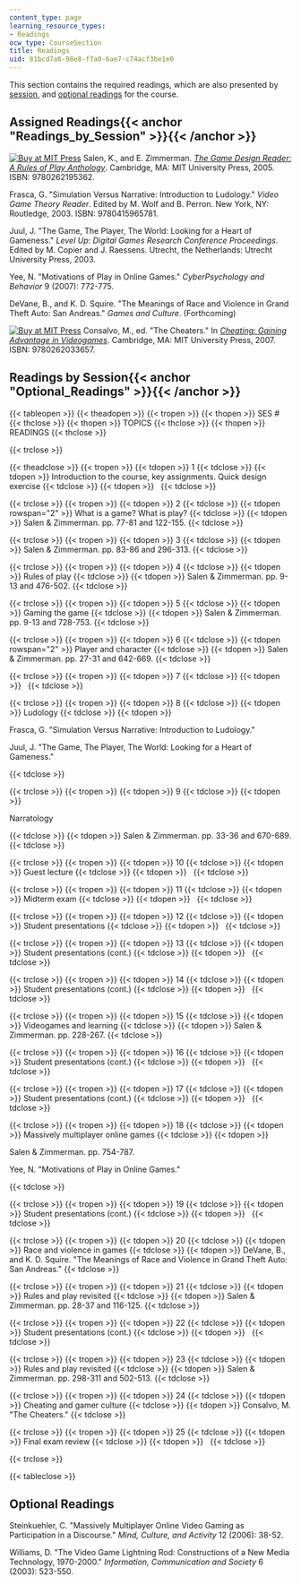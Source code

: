 ```yaml
---
content_type: page
learning_resource_types:
- Readings
ocw_type: CourseSection
title: Readings
uid: 81bcd7a6-98e8-f7a0-6ae7-c74acf3be1e0
---
```


This section contains the required readings, which are also presented by [session](#Readings_by_Session), and [optional readings](#Optional_Readings) for the course.

Assigned Readings{{< anchor "Readings_by_Session" >}}{{< /anchor >}}
--------------------------------------------------------------------

[![Buy at MIT Press](/images/mp_logo.gif)](https://mitpress.mit.edu/9780262195362) Salen, K., and E. Zimmerman. [_The Game Design Reader: A Rules of Play Anthology_](https://mitpress.mit.edu/9780262195362). Cambridge, MA: MIT University Press, 2005. ISBN: 9780262195362.

Frasca, G. "Simulation Versus Narrative: Introduction to Ludology." _Video Game Theory Reader_. Edited by M. Wolf and B. Perron. New York, NY: Routledge, 2003. ISBN: 9780415965781.

Juul, J. "The Game, The Player, The World: Looking for a Heart of Gameness." _Level Up: Digital Games Research Conference Proceedings_. Edited by M. Copier and J. Raessens. Utrecht, the Netherlands: Utrecht University Press, 2003.

Yee, N. "Motivations of Play in Online Games." _CyberPsychology and Behavior_ 9 (2007): 772-775.

DeVane, B., and K. D. Squire. "The Meanings of Race and Violence in Grand Theft Auto: San Andreas." _Games and Culture_. (Forthcoming)

[![Buy at MIT Press](/images/mp_logo.gif)](https://mitpress.mit.edu/9780262033657) Consalvo, M., ed. "The Cheaters." In [_Cheating: Gaining Advantage in Videogames_](https://mitpress.mit.edu/9780262033657). Cambridge, MA: MIT University Press, 2007. ISBN: 9780262033657.

Readings by Session{{< anchor "Optional_Readings" >}}{{< /anchor >}}
--------------------------------------------------------------------

{{< tableopen >}}
{{< theadopen >}}
{{< tropen >}}
{{< thopen >}}
SES #
{{< thclose >}}
{{< thopen >}}
TOPICS
{{< thclose >}}
{{< thopen >}}
READINGS
{{< thclose >}}

{{< trclose >}}

{{< theadclose >}}
{{< tropen >}}
{{< tdopen >}}
1
{{< tdclose >}}
{{< tdopen >}}
Introduction to the course, key assignments. Quick design exercise
{{< tdclose >}}
{{< tdopen >}}
 
{{< tdclose >}}

{{< trclose >}}
{{< tropen >}}
{{< tdopen >}}
2
{{< tdclose >}}
{{< tdopen rowspan="2" >}}
What is a game? What is play?
{{< tdclose >}}
{{< tdopen >}}
Salen & Zimmerman. pp. 77-81 and 122-155.
{{< tdclose >}}

{{< trclose >}}
{{< tropen >}}
{{< tdopen >}}
3
{{< tdclose >}}
{{< tdopen >}}
Salen & Zimmerman. pp. 83-86 and 296-313.
{{< tdclose >}}

{{< trclose >}}
{{< tropen >}}
{{< tdopen >}}
4
{{< tdclose >}}
{{< tdopen >}}
Rules of play
{{< tdclose >}}
{{< tdopen >}}
Salen & Zimmerman. pp. 9-13 and 476-502.
{{< tdclose >}}

{{< trclose >}}
{{< tropen >}}
{{< tdopen >}}
5
{{< tdclose >}}
{{< tdopen >}}
Gaming the game
{{< tdclose >}}
{{< tdopen >}}
Salen & Zimmerman. pp. 9-13 and 728-753.
{{< tdclose >}}

{{< trclose >}}
{{< tropen >}}
{{< tdopen >}}
6
{{< tdclose >}}
{{< tdopen rowspan="2" >}}
Player and character
{{< tdclose >}}
{{< tdopen >}}
Salen & Zimmerman. pp. 27-31 and 642-669.
{{< tdclose >}}

{{< trclose >}}
{{< tropen >}}
{{< tdopen >}}
7
{{< tdclose >}}
{{< tdopen >}}
 
{{< tdclose >}}

{{< trclose >}}
{{< tropen >}}
{{< tdopen >}}
8
{{< tdclose >}}
{{< tdopen >}}
Ludology
{{< tdclose >}}
{{< tdopen >}}


Frasca, G. "Simulation Versus Narrative: Introduction to Ludology."

Juul, J. "The Game, The Player, The World: Looking for a Heart of Gameness."


{{< tdclose >}}

{{< trclose >}}
{{< tropen >}}
{{< tdopen >}}
9
{{< tdclose >}}
{{< tdopen >}}


Narratology


{{< tdclose >}}
{{< tdopen >}}
Salen & Zimmerman. pp. 33-36 and 670-689.
{{< tdclose >}}

{{< trclose >}}
{{< tropen >}}
{{< tdopen >}}
10
{{< tdclose >}}
{{< tdopen >}}
Guest lecture
{{< tdclose >}}
{{< tdopen >}}
 
{{< tdclose >}}

{{< trclose >}}
{{< tropen >}}
{{< tdopen >}}
11
{{< tdclose >}}
{{< tdopen >}}
Midterm exam
{{< tdclose >}}
{{< tdopen >}}
 
{{< tdclose >}}

{{< trclose >}}
{{< tropen >}}
{{< tdopen >}}
12
{{< tdclose >}}
{{< tdopen >}}
Student presentations
{{< tdclose >}}
{{< tdopen >}}
 
{{< tdclose >}}

{{< trclose >}}
{{< tropen >}}
{{< tdopen >}}
13
{{< tdclose >}}
{{< tdopen >}}
Student presentations (cont.)
{{< tdclose >}}
{{< tdopen >}}
 
{{< tdclose >}}

{{< trclose >}}
{{< tropen >}}
{{< tdopen >}}
14
{{< tdclose >}}
{{< tdopen >}}
Student presentations (cont.)
{{< tdclose >}}
{{< tdopen >}}
 
{{< tdclose >}}

{{< trclose >}}
{{< tropen >}}
{{< tdopen >}}
15
{{< tdclose >}}
{{< tdopen >}}
Videogames and learning
{{< tdclose >}}
{{< tdopen >}}
Salen & Zimmerman. pp. 228-267.
{{< tdclose >}}

{{< trclose >}}
{{< tropen >}}
{{< tdopen >}}
16
{{< tdclose >}}
{{< tdopen >}}
Student presentations (cont.)
{{< tdclose >}}
{{< tdopen >}}
 
{{< tdclose >}}

{{< trclose >}}
{{< tropen >}}
{{< tdopen >}}
17
{{< tdclose >}}
{{< tdopen >}}
Student presentations (cont.)
{{< tdclose >}}
{{< tdopen >}}
 
{{< tdclose >}}

{{< trclose >}}
{{< tropen >}}
{{< tdopen >}}
18
{{< tdclose >}}
{{< tdopen >}}
Massively multiplayer online games
{{< tdclose >}}
{{< tdopen >}}


Salen & Zimmerman. pp. 754-787.

Yee, N. "Motivations of Play in Online Games."


{{< tdclose >}}

{{< trclose >}}
{{< tropen >}}
{{< tdopen >}}
19
{{< tdclose >}}
{{< tdopen >}}
Student presentations (cont.)
{{< tdclose >}}
{{< tdopen >}}
 
{{< tdclose >}}

{{< trclose >}}
{{< tropen >}}
{{< tdopen >}}
20
{{< tdclose >}}
{{< tdopen >}}
Race and violence in games
{{< tdclose >}}
{{< tdopen >}}
DeVane, B., and K. D. Squire. "The Meanings of Race and Violence in Grand Theft Auto: San Andreas."
{{< tdclose >}}

{{< trclose >}}
{{< tropen >}}
{{< tdopen >}}
21
{{< tdclose >}}
{{< tdopen >}}
Rules and play revisited
{{< tdclose >}}
{{< tdopen >}}
Salen & Zimmerman. pp. 28-37 and 116-125.
{{< tdclose >}}

{{< trclose >}}
{{< tropen >}}
{{< tdopen >}}
22
{{< tdclose >}}
{{< tdopen >}}
Student presentations (cont.)
{{< tdclose >}}
{{< tdopen >}}
 
{{< tdclose >}}

{{< trclose >}}
{{< tropen >}}
{{< tdopen >}}
23
{{< tdclose >}}
{{< tdopen >}}
Rules and play revisited
{{< tdclose >}}
{{< tdopen >}}
Salen & Zimmerman. pp. 298-311 and 502-513.
{{< tdclose >}}

{{< trclose >}}
{{< tropen >}}
{{< tdopen >}}
24
{{< tdclose >}}
{{< tdopen >}}
Cheating and gamer culture
{{< tdclose >}}
{{< tdopen >}}
Consalvo, M. "The Cheaters."
{{< tdclose >}}

{{< trclose >}}
{{< tropen >}}
{{< tdopen >}}
25
{{< tdclose >}}
{{< tdopen >}}
Final exam review
{{< tdclose >}}
{{< tdopen >}}
 
{{< tdclose >}}

{{< trclose >}}

{{< tableclose >}}

Optional Readings
-----------------

Steinkuehler, C. "Massively Multiplayer Online Video Gaming as Participation in a Discourse." _Mind, Culture, and Activity_ 12 (2006): 38-52.

Williams, D. "The Video Game Lightning Rod: Constructions of a New Media Technology, 1970-2000." _Information, Communication and Society_ 6 (2003): 523-550.